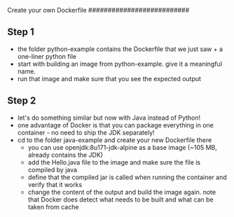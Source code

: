 Create your own Dockerfile
##########################

Step 1
------
* the folder python-example contains the Dockerfile that we just saw + a one-liner python file
* start with building an image from python-example. give it a meaningful name.
* run that image and make sure that you see the expected output

Step 2
------
* let's do something similar but now with Java instead of Python!
* one advantage of Docker is that you can package everything in one container - no need to ship the JDK separately!
* cd to the folder java-example and create your new Dockerfile there
  * you can use openjdk:8u171-jdk-alpine as a base image (~105 MB, already contains the JDK)
  * add the Hello.java file to the image and make sure the file is compiled by java
  * define that the compiled jar is called when running the container and verify that it works
  * change the content of the output and build the image again. note that Docker does detect what needs to be built and what can be taken from cache

